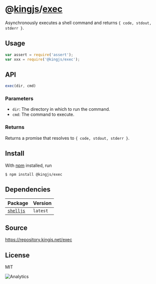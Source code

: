 # @[kingjs][@kingjs]/[exec][ns0]
Asynchronously executes a shell command and returns `{ code, stdout, stderr }`.
## Usage
```js
var assert = require('assert');
var xxx = require('@kingjs/exec');
```

## API
```ts
exec(dir, cmd)
```

### Parameters
- `dir`: The directory in which to run the command.
- `cmd`: The command to execute.
### Returns
Returns a promise that resolves to `{ code, stdout, stderr }`.


## Install
With [npm](https://npmjs.org/) installed, run
```
$ npm install @kingjs/exec
```
## Dependencies
|Package|Version|
|---|---|
|[`shelljs`](https://www.npmjs.com/package/shelljs)|`latest`|
## Source
https://repository.kingjs.net/exec
## License
MIT

![Analytics](https://analytics.kingjs.net/exec)

[@kingjs]: https://www.npmjs.com/package/kingjs
[ns0]: https://www.npmjs.com/package/@kingjs/exec

